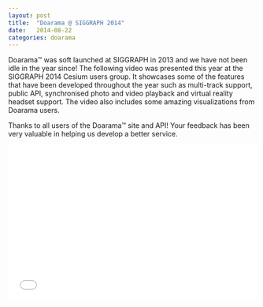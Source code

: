 ```yaml
---
layout: post
title:  "Doarama @ SIGGRAPH 2014"
date:   2014-08-22
categories: doarama
---
```



[]()Doarama&trade; was soft launched at SIGGRAPH in 2013 and we have not been idle in the year since!
The following video was presented this year at the SIGGRAPH 2014 Cesium users group.
It showcases some of the features that have been developed throughout the year such as multi-track support, public API, synchronised photo and video playback and virtual reality headset support.
The video also includes some amazing visualizations from Doarama users.  

Thanks to all users of the Doarama&trade; site and API!
Your feedback has been very valuable in helping us develop a better service.

<iframe width="560" height="315" style="max-width: 100%" src="//www.youtube.com/embed/-2f4vTCQEcQ" frameborder="0" allowfullscreen></iframe>